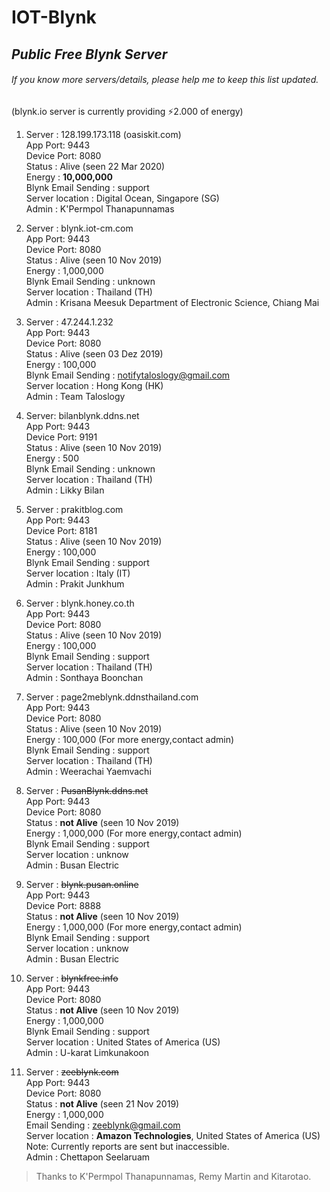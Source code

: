 # **IOT-Blynk**

## *Public Free Blynk Server*
###### If you know more servers/details, please help me to keep this list updated.
(blynk.io server is currently providing ⚡️2.000 of energy)

1. Server : 128.199.173.118 (oasiskit.com)\
App Port: 9443\
Device Port: 8080\
Status : Alive (seen 22 Mar 2020)\
Energy : **10,000,000**\
Blynk Email Sending : support\
Server location : Digital Ocean, Singapore (SG)\
Admin : K'Permpol Thanapunnamas

2. Server : blynk.iot-cm.com\
App Port: 9443\
Device Port: 8080\
Status : Alive (seen 10 Nov 2019)\
Energy : 1,000,000\
Blynk Email Sending : unknown\
Server location : Thailand (TH)\
Admin : Krisana Meesuk Department of Electronic Science, Chiang Mai

3. Server : 47.244.1.232\
App Port: 9443\
Device Port: 8080\
Status : Alive (seen 03 Dez 2019)\
Energy : 100,000\
Blynk Email Sending : notifytaloslogy@gmail.com\
Server location : Hong Kong (HK)\
Admin : Team Taloslogy

4. Server: bilanblynk.ddns.net\
App Port: 9443\
Device Port: 9191\
Status : Alive (seen 10 Nov 2019)\
Energy : 500\
Blynk Email Sending : unknown\
Server location : Thailand (TH)\
Admin : Likky Bilan

5. Server : prakitblog.com\
App Port: 9443\
Device Port: 8181\
Status : Alive (seen 10 Nov 2019)\
Energy : 100,000\
Blynk Email Sending : support\
Server location : Italy (IT)\
Admin : Prakit Junkhum

6. Server : blynk.honey.co.th\
App Port: 9443\
Device Port: 8080\
Status : Alive (seen 10 Nov 2019)\
Energy : 100,000\
Blynk Email Sending : support\
Server location : Thailand (TH)\
Admin : Sonthaya Boonchan

7. Server : page2meblynk.ddnsthailand.com\
App Port: 9443\
Device Port: 8080\
Status : Alive (seen 10 Nov 2019)\
Energy : 100,000 (For more energy,contact admin)\
Blynk Email Sending : support\
Server location : Thailand (TH)\
Admin : Weerachai Yaemvachi

8. Server : ~~PusanBlynk.ddns.net~~\
App Port: 9443\
Device Port: 8080\
Status : **not Alive** (seen 10 Nov 2019)\
Energy : 1,000,000 (For more energy,contact admin)\
Blynk Email Sending : support\
Server location : unknow\
Admin : Busan Electric

9. Server : ~~blynk.pusan.online~~\
App Port: 9443\
Device Port: 8888\
Status : **not Alive** (seen 10 Nov 2019)\
Energy : 1,000,000 (For more energy,contact admin)\
Blynk Email Sending : support\
Server location : unknow\
Admin : Busan Electric

10. Server : ~~blynkfree.info~~\
App Port: 9443\
Device Port: 8080\
Status : **not Alive** (seen 10 Nov 2019)\
Energy : 1,000,000\
Blynk Email Sending : support\
Server location : United States of America (US)\
Admin : U-karat Limkunakoon

11. Server : ~~zeeblynk.com~~\
App Port: 9443\
Device Port: 8080\
Status : **not Alive** (seen 21 Nov 2019)\
Energy : 1,000,000\
Email Sending : zeeblynk@gmail.com\
Server location : **Amazon Technologies**, United States of America (US)\
Note: Currently reports are sent but inaccessible.\
Admin : Chettapon Seelaruam


> Thanks to K'Permpol Thanapunnamas, Remy Martin and Kitarotao.
